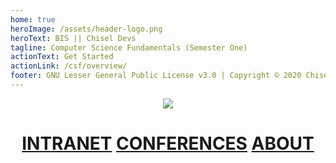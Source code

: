 ```yaml
---
home: true
heroImage: /assets/header-logo.png
heroText: BIS || Chisel Devs
tagline: Computer Science Fundamentals (Semester One)
actionText: Get Started
actionLink: /csf/overview/
footer: GNU Lesser General Public License v3.0 | Copyright © 2020 Chisel Devs
---
```


<p align="center"><a href="https://app.netlify.com/sites/chisel/deploys"><img src="https://api.netlify.com/api/v1/badges/a2c63836-f73a-4159-9276-69bf54368787/deploy-status"></a></p>

<h1 align="center"><a href="https://intranet.wiut.uz/UserModuleMaterials/SingleModuleView?moduleId=559">INTRANET</a> <a href="https://intranet.wiut.uz/LearningMaterial/Videoconference/StudentVideoconference?moduleId=559">CONFERENCES</a> <a href="/csf/overview/">ABOUT</a></h1>

